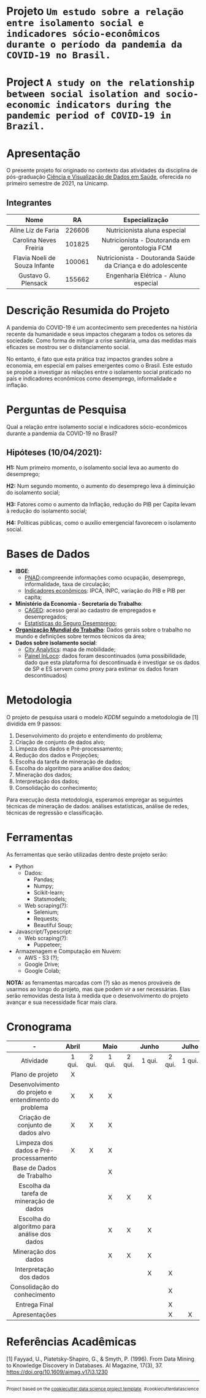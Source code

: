 # Projeto `Um estudo sobre a relação entre isolamento social e indicadores sócio-econômicos durante o período da pandemia da COVID-19 no Brasil.`

# Project `A study on the relationship between social isolation and socio-economic indicators during the pandemic period of COVID-19 in Brazil.`

# Apresentação

O presente projeto foi originado no contexto das atividades da disciplina de pós-graduação [Ciência e Visualização de Dados em Saúde](https://github.com/datasci4health/home), oferecida no primeiro semestre de 2021, na Unicamp.

## Integrantes

|              Nome             	|   RA   	|                        Especialização                        	|
|:-----------------------------:	|:------:	|:------------------------------------------------------------:	|
| Aline Liz de Faria            	| 226606 	| Nutricionista aluna especial                                 	|
| Carolina Neves Freiria        	| 101825 	| Nutricionista - Doutoranda em gerontologia FCM               	|
| Flavia Noeli de Souza Infante 	| 100061 	| Nutricionista - Doutoranda Saúde da Criança e do adolescente 	|
| Gustavo G. Plensack           	| 155662 	| Engenharia Elétrica - Aluno especial                         	|

# Descrição Resumida do Projeto
A pandemia do COVID-19 é um acontecimento sem precedentes na história recente da humanidade e seus impactos chegaram a todos os setores da sociedade. Como forma de mitigar a crise sanitária, uma das medidas mais eficazes se mostrou ser o distanciamento social.

No entanto, é fato que esta prática traz impactos grandes sobre a economia, em especial em países emergentes como o Brasil. Este estudo se propõe a investigar as relações entre o isolamento social praticado no país e indicadores econômicos como desemprego, informalidade e inflação. 

# Perguntas de Pesquisa
Qual a relação entre isolamento social e indicadores sócio-econômicos durante a pandemia da COVID-19 no Brasil?

## Hipóteses (10/04/2021):
**H1:** Num primeiro momento, o isolamento social leva ao aumento do desemprego;

**H2:** Num segundo momento, o aumento do desemprego leva à diminuição do isolamento social;

**H3:** Fatores como o aumento da Inflação, redução do PIB per Capita levam à redução do isolamento social;

**H4:** Políticas públicas, como o auxílio emergencial favorecem o isolamento social.

# Bases de Dados

* **IBGE**:
    * [PNAD](https://www.ibge.gov.br/estatisticas/sociais/educacao/9127-pesquisa-nacional-por-amostra-de-domicilios.html?=&t=o-que-e):compreende informações como ocupação, desemprego, informalidade, taxa de circulação;
    * [Indicadores econômicos](https://www.ibge.gov.br/estatisticas/economicas/precos-e-custos/9256-indice-nacional-de-precos-ao-consumidor-amplo.html?=&t=resultados): IPCA, INPC, variação do PIB e PIB per capita;
* **Ministério da Economia - Secretaria do Trabalho**:
    * [CAGED](https://www.gov.br/trabalho/pt-br/assuntos/empregador/caged): acesso geral ao cadastro de empregados e desempregados;
    * [Estatísticas do Seguro Desemprego](http://pdet.mte.gov.br/images/Seguro-Desemprego/202103/1-Apresenta%C3%A7%C3%A3o_Dados%20SD_mensal_Mar%C3%A7o_2021.pdf);
* [**Organização Mundial do Trabalho**](https://ilostat.ilo.org/): Dados gerais sobre o trabalho no mundo e definições sobre termos técnicos da área;
* **Dados sobre isolamento social**:
    * [City Analytics](https://www.enelx.com/br/pt/para-cidades/dashboard-covid-19): mapa de mobilidade;
    * [Painel InLoco](https://mapabrasileirodacovid.inloco.com.br/pt/): dados foram descontinuados (uma possibilidade, dado que esta plataforma foi descontinuada é investigar se os dados de SP e ES servem como proxy para estimar os dados foram descontinuados)

 

# Metodologia
O projeto de pesquisa usará o modelo _KDDM_ seguindo a metodologia de [1] dividida em 9 passos:

1. Desenvolvimento do projeto e entendimento do problema; 
2. Criação de conjunto de dados alvo;
3. Limpeza dos dados e Pré-processamento;
4. Redução dos dados e Projeções;
5. Escolha da tarefa de mineração de dados;
6. Escolha do algoritmo para análise dos dados;
7. Mineração dos dados;
8. Interpretação dos dados;
9. Consolidação do conhecimento;

Para execução desta metodologia, esperamos empregar as seguintes técnicas de mineração de dados: análises estatísticas, análise de redes, técnicas de regressão e classificação.

# Ferramentas

As ferramentas que serão utilizadas dentro deste projeto serão:
* Python
    * Dados:
        * Pandas;
        * Numpy;
        * Scikit-learn;
        * Statsmodels;
    * Web scraping(?):
        * Selenium;
        * Requests;
        * Beautiful Soup;
* Javascript/Typescript:
    * Web scraping(?):
        * Puppeteer;
* Armazenagem e Computação em Nuvem:
    * AWS - S3 (?);
    * Google Drive;
    * Google Colab;

**NOTA:** as ferramentas marcadas com (?) são as menos prováveis de usarmos ao longo do projeto, mas que podem vir a ser necessárias. Elas serão removidas desta lista à medida que o desenvolvimento do projeto avançar e sua necessidade ficar mais clara.

# Cronograma
|                           -                           	|  Abril 	||  Maio  	||  Junho 	||  Julho 	|
|:-----------------------------------------------------:	|:------:	|:------:	|:------:	|:------:	|:------:	|:------:	|:------:	|
|                       Atividade                       	| 1 qui. 	| 2 qui. 	| 1 qui. 	| 2 qui. 	| 1 qui. 	| 2 qui. 	| 1 qui. 	|
| Plano de projeto                                      	|    X   	|        	|        	|        	|        	|        	|        	|
| Desenvolvimento do projeto e entendimento do problema 	|    X   	|    X   	|    X   	|        	|        	|        	|        	|
| Criação de conjunto de dados alvo                     	|    X   	|    X   	|    X   	|        	|        	|        	|        	|
| Limpeza dos dados e Pré-processamento                 	|    X   	|    X   	|    X   	|        	|        	|        	|        	|
| Base de Dados de Trabalho                             	|        	|        	|    X   	|        	|        	|        	|        	|
| Escolha da tarefa de mineração de dados               	|        	|        	|    X   	|    X   	|    X   	|        	|        	|
| Escolha do algoritmo para análise dos dados           	|        	|        	|    X   	|    X   	|    X   	|        	|        	|
| Mineração dos dados                                   	|        	|        	|    X   	|    X   	|    X   	|        	|        	|
| Interpretação dos dados                               	|        	|        	|        	|        	|    X   	|    X   	|        	|
| Consolidação do conhecimento                          	|        	|        	|        	|        	|        	|    X   	|        	|
| Entrega Final                                         	|        	|        	|        	|        	|        	|    X   	|        	|
| Apresentações                                         	|        	|        	|        	|        	|        	|    X   	|    X   	|

# Referências Acadêmicas
[1] Fayyad, U., Piatetsky-Shapiro, G., & Smyth, P. (1996). From Data Mining to Knowledge Discovery in Databases. AI Magazine, 17(3), 37. https://doi.org/10.1609/aimag.v17i3.1230

----
<p><small>Project based on the <a target="_blank" href="https://drivendata.github.io/cookiecutter-data-science/">cookiecutter data science project template</a>. #cookiecutterdatascience</small></p>
